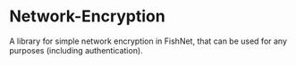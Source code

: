 # Network-Encryption
A library for simple network encryption in FishNet, that can be used for any purposes (including authentication).
